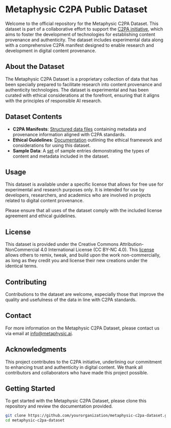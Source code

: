 # Metaphysic C2PA Public Dataset

Welcome to the official repository for the Metaphysic C2PA Dataset. This dataset is part of a collaborative effort to support the [C2PA initiative](https://www.c2pa.org), which aims to foster the development of technologies for establishing content provenance and authenticity. The dataset includes experimental data along with a comprehensive C2PA manifest designed to enable research and development in digital content provenance.

## About the Dataset

The Metaphysic C2PA Dataset is a proprietary collection of data that has been specially prepared to facilitate research into content provenance and authenticity technologies. The dataset is experimental and has been curated with ethical considerations at the forefront, ensuring that it aligns with the principles of responsible AI research.

## Dataset Contents

- **C2PA Manifests**: [Structured data files](https://github.com/Metaphysic-ai/c2pa-public-dataset/blob/main/sample/AIML-training-dataset-hierarchical.cddl) containing metadata and provenance information aligned with C2PA standards.
- **Ethical Guidelines**: [Documentation](https://github.com/Metaphysic-ai/c2pa-public-dataset/tree/main) outlining the ethical framework and considerations for using this dataset.
- **Sample Data**: A [set](https://github.com/Metaphysic-ai/c2pa-public-dataset/tree/main/sample) of sample entries demonstrating the types of content and metadata included in the dataset.

## Usage

This dataset is available under a specific license that allows for free use for experimental and research purposes only. It is intended for use by developers, researchers, and academics who are involved in projects related to digital content provenance.

Please ensure that all uses of the dataset comply with the included license agreement and ethical guidelines.

## License

This dataset is provided under the Creative Commons Attribution-NonCommercial 4.0 International License (CC BY-NC 4.0). This [license](https://github.com/Metaphysic-ai/c2pa-public-dataset/blob/main/license.md) allows others to remix, tweak, and build upon the work non-commercially, as long as they credit you and license their new creations under the identical terms.

## Contributing

Contributions to the dataset are welcome, especially those that improve the quality and usefulness of the data in line with C2PA standards. 
## Contact

For more information on the Metaphysic C2PA Dataset, please contact us via email at [info@metaphysic.ai](mailto:info@metaphysic.ai).

## Acknowledgments

This project contributes to the C2PA initiative, underlining our commitment to enhancing trust and authenticity in digital content. We thank all contributors and collaborators who have made this project possible.

## Getting Started

To get started with the Metaphysic C2PA Dataset, please clone this repository and review the documentation provided.

```bash
git clone https://github.com/yourorganization/metaphysic-c2pa-dataset.git
cd metaphysic-c2pa-dataset

